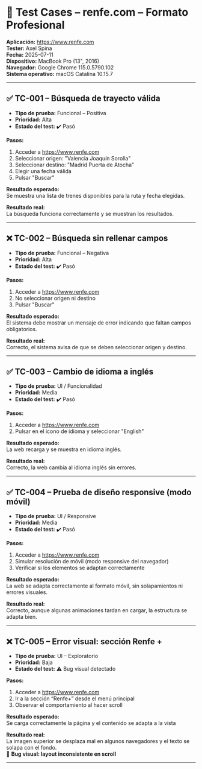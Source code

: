 # 🧪 Test Cases – renfe.com – Formato Profesional
**Aplicación:** https://www.renfe.com  
**Tester:** Axel Spina  
**Fecha:** 2025-07-11  
**Dispositivo:** MacBook Pro (13", 2016)  
**Navegador:** Google Chrome 115.0.5790.102  
**Sistema operativo:** macOS Catalina 10.15.7  

---

## ✅ TC-001 – Búsqueda de trayecto válida

- **Tipo de prueba:** Funcional – Positiva  
- **Prioridad:** Alta  
- **Estado del test:** ✔️ Pasó  

**Pasos:**
1. Acceder a https://www.renfe.com  
2. Seleccionar origen: "Valencia Joaquín Sorolla"  
3. Seleccionar destino: "Madrid Puerta de Atocha"  
4. Elegir una fecha válida  
5. Pulsar "Buscar"

**Resultado esperado:**  
Se muestra una lista de trenes disponibles para la ruta y fecha elegidas.

**Resultado real:**  
La búsqueda funciona correctamente y se muestran los resultados.

---

## ❌ TC-002 – Búsqueda sin rellenar campos

- **Tipo de prueba:** Funcional – Negativa  
- **Prioridad:** Alta  
- **Estado del test:** ✔️ Pasó  

**Pasos:**
1. Acceder a https://www.renfe.com  
2. No seleccionar origen ni destino  
3. Pulsar "Buscar"

**Resultado esperado:**  
El sistema debe mostrar un mensaje de error indicando que faltan campos obligatorios.

**Resultado real:**  
Correcto, el sistema avisa de que se deben seleccionar origen y destino.

---

## ✅ TC-003 – Cambio de idioma a inglés

- **Tipo de prueba:** UI / Funcionalidad  
- **Prioridad:** Media  
- **Estado del test:** ✔️ Pasó  

**Pasos:**
1. Acceder a https://www.renfe.com  
2. Pulsar en el icono de idioma y seleccionar "English"

**Resultado esperado:**  
La web recarga y se muestra en idioma inglés.

**Resultado real:**  
Correcto, la web cambia al idioma inglés sin errores.

---

## ✅ TC-004 – Prueba de diseño responsive (modo móvil)

- **Tipo de prueba:** UI / Responsive  
- **Prioridad:** Media  
- **Estado del test:** ✔️ Pasó  

**Pasos:**
1. Acceder a https://www.renfe.com  
2. Simular resolución de móvil (modo responsive del navegador)  
3. Verificar si los elementos se adaptan correctamente

**Resultado esperado:**  
La web se adapta correctamente al formato móvil, sin solapamientos ni errores visuales.

**Resultado real:**  
Correcto, aunque algunas animaciones tardan en cargar, la estructura se adapta bien.

---

## ❌ TC-005 – Error visual: sección Renfe +

- **Tipo de prueba:** UI – Exploratorio  
- **Prioridad:** Baja  
- **Estado del test:** ⚠️ Bug visual detectado  

**Pasos:**
1. Acceder a https://www.renfe.com  
2. Ir a la sección “Renfe+” desde el menú principal  
3. Observar el comportamiento al hacer scroll

**Resultado esperado:**  
Se carga correctamente la página y el contenido se adapta a la vista

**Resultado real:**  
La imagen superior se desplaza mal en algunos navegadores y el texto se solapa con el fondo.  
🔴 **Bug visual: layout inconsistente en scroll**

---
